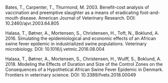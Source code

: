 Bates, T., Carpenter, T.,  Thurmond, M. 2003. Benefit-cost analysis of vaccination and preemptive slaughter as a means of eradicating foot-and-mouth disease. American Journal of Veterinary Research. DOI: 10.2460/ajvr.2003.64.805

Halasa, T., Bøtner, A., Mortensen, S., Christensen, H., Toft, N., Boklund, A. 2016. Simulating the epidemiological and economic effects of an African swine fever epidemic in industrialized swine populations. Veterinary microbiology. DOI: 10.1016/j.vetmic.2016.08.004

Halasa, T., Bøtner, A., Mortensen, S., Christensen, H., Wulff, S., Boklund, A. 2018. Modeling the Effects of Duration and Size of the Control Zones on the Consequences of a Hypothetical African Swine Fever Epidemic in Denmark. Frontiers in veterinary science. DOI: 10.3389/fvets.2018.00049 
